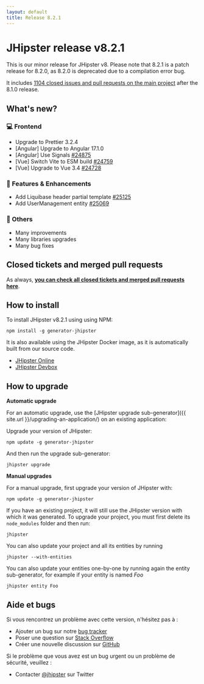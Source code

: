 ```yaml
---
layout: default
title: Release 8.2.1
---
```


# JHipster release v8.2.1

This is our minor release for JHipster v8. Please note that 8.2.1 is a patch release for 8.2.0, as 8.2.0 is deprecated due to a compilation error bug.

It includes [1104 closed issues and pull requests on the main project](https://github.com/jhipster/generator-jhipster/issues?q=is:closed+milestone:8.2.1) after the 8.1.0 release.

## What's new?

### :computer: Frontend

- Upgrade to Prettier 3.2.4
- [Angular] Upgrade to Angular 17.1.0
- [Angular] Use Signals [#24875](https://github.com/jhipster/generator-jhipster/pull/24875)
- [Vue] Switch Vite to ESM build [#24759](https://github.com/jhipster/generator-jhipster/pull/24759)
- [Vue] Upgrade to Vue 3.4 [#24728](https://github.com/jhipster/generator-jhipster/pull/24728)

### :gem: Features & Enhancements

- Add Liquibase header partial template [#25125](https://github.com/jhipster/generator-jhipster/pull/25125)
- Add UserManagement entity [#25069](https://github.com/jhipster/generator-jhipster/pull/25069)

### :scroll: Others

- Many improvements
- Many libraries upgrades
- Many bug fixes

## Closed tickets and merged pull requests

As always, **[you can check all closed tickets and merged pull requests here](https://github.com/jhipster/generator-jhipster/issues?q=is:closed+milestone:8.2.1)**.

## How to install

To install JHipster v8.2.1 using using NPM:

    npm install -g generator-jhipster

It is also available using the JHipster Docker image, as it is automatically built from our source code.

- [JHipster Online](https://start.jhipster.tech)
- [JHipster Devbox](https://github.com/jhipster/jhipster-devbox)

## How to upgrade

**Automatic upgrade**

For an automatic upgrade, use the [JHipster upgrade sub-generator]({{ site.url }}/upgrading-an-application/) on an existing application:

Upgrade your version of JHipster:

```
npm update -g generator-jhipster
```

And then run the upgrade sub-generator:

```
jhipster upgrade
```

**Manual upgrades**

For a manual upgrade, first upgrade your version of JHipster with:

```
npm update -g generator-jhipster
```

If you have an existing project, it will still use the JHipster version with which it was generated.
To upgrade your project, you must first delete its `node_modules` folder and then run:

```
jhipster
```

You can also update your project and all its entities by running

```
jhipster --with-entities
```

You can also update your entities one-by-one by running again the entity sub-generator, for example if your entity is named _Foo_

```
jhipster entity Foo
```

## Aide et bugs

Si vous rencontrez un problème avec cette version, n'hésitez pas à :

- Ajouter un bug sur notre [bug tracker](https://github.com/jhipster/generator-jhipster/issues?state=open)
- Poser une question sur [Stack Overflow](http://stackoverflow.com/tags/jhipster/info)
- Créer une nouvelle discussion sur [GitHub](https://github.com/jhipster/generator-jhipster/discussions)

Si le problème que vous avez est un bug urgent ou un problème de sécurité, veuillez :

- Contacter [@jhipster](https://twitter.com/jhipster) sur Twitter